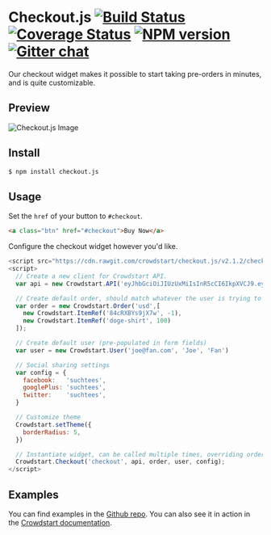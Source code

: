 # Checkout.js  [![Build Status][travis-image]][travis-url] [![Coverage Status][coveralls-image]][coveralls-url] [![NPM version][npm-image]][npm-url]  [![Gitter chat][gitter-image]][gitter-url]
Our checkout widget makes it possible to start taking pre-orders in minutes,
and is quite customizable.

## Preview
![Checkout.js Image][checkout-image]

## Install
```bash
$ npm install checkout.js
```

## Usage
Set the `href` of your button to `#checkout`.

```html
<a class="btn" href="#checkout">Buy Now</a>
```

Configure the checkout widget however you'd like.

```javascript
<script src="https://cdn.rawgit.com/crowdstart/checkout.js/v2.1.2/checkout.min.js"></script>
<script>
  // Create a new client for Crowdstart API.
  var api = new Crowdstart.API('eyJhbGciOiJIUzUxMiIsInR5cCI6IkpXVCJ9.eyJiaXQiOjI0LCJqdGkiOiJVMDc0RlU3MHVhWSIsInN1YiI6IkVxVEdveHA1dTMifQ.g_MqPv2s0DnyFdhkUMzYn9mtKaXNwmlEM14WcFq_s5Yd2eqH16TB9thxOdDE8ylcoBMgyI3eimSHJxGq7oj-EA')

  // Create default order, should match whatever the user is trying to pre-order
  var order = new Crowdstart.Order('usd',[
    new Crowdstart.ItemRef('84cRXBYs9jX7w', -1),
    new Crowdstart.ItemRef('doge-shirt', 100)
  ]);

  // Create default user (pre-populated in form fields)
  var user = new Crowdstart.User('joe@fan.com', 'Joe', 'Fan')

  // Social sharing settings
  var config = {
    facebook:   'suchtees',
    googlePlus: 'suchtees',
    twitter:    'suchtees',
  }

  // Customize theme
  Crowdstart.setTheme({
    borderRadius: 5,
  })

  // Instantiate widget, can be called multiple times, overriding order in widget.
  Crowdstart.Checkout('checkout', api, order, user, config);
</script>
```

## Examples
You can find examples in the [Github repo][examples]. You can also
see it in action in the [Crowdstart
documentation](http://www.crowdstart.com/docs/checkout).

[examples]: https://github.com/crowdstart/checkout.js/tree/master/examples
[checkout-image]: https://cdn.rawgit.com/crowdstart/checkout.js/v2.1.2/examples/basic/basic_screenshot.png
[crowdstart]: https://crowdstart.com
[checkout.js]: https://cdn.rawgit.com/crowdstart/checkout.js/v2.1.2/checkout.min.js
[travis-url]: https://travis-ci.org/crowdstart/checkout.js
[travis-image]: https://img.shields.io/travis/crowdstart/checkout.js.svg
[coveralls-url]: https://coveralls.io/r/crowdstart/checkout.js/
[coveralls-image]: https://img.shields.io/coveralls/crowdstart/checkout.js.svg
[npm-url]: https://www.npmjs.com/package/checkout.js
[npm-image]: https://img.shields.io/npm/v/checkout.js.svg
[downloads-image]: https://img.shields.io/npm/dm/checkout.js.svg
[downloads-url]: http://badge.fury.io/js/checkout.js
[gitter-url]: https://gitter.im/crowdstart/chat
[gitter-image]: https://img.shields.io/badge/gitter-chat-brightgreen.svg
